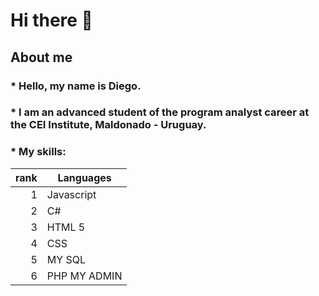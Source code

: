# Hi there 👋

## About me
###  * Hello, my name is Diego. 
###  * I am an advanced student of the program analyst career at the CEI Institute, Maldonado - Uruguay.
###  * My skills:

| rank   | Languages    |
|-------:|--------------|
|       1| Javascript   |
|       2| C#           |
|       3| HTML 5       |
|       4| CSS          |
|       5| MY SQL       |
|       6| PHP MY ADMIN |
<!--
**DiegoFernandezS/DiegoFernandezS** is a ✨ _special_ ✨ repository because its `README.md` (this file) appears on your GitHub profile.

Here are some ideas to get you started:

- 🔭 I’m currently working on ...
- 🌱 I’m currently learning ...
- 👯 I’m looking to collaborate on ...
- 🤔 I’m looking for help with ...
- 💬 Ask me about ...
- 📫 How to reach me: ...
- 😄 Pronouns: ...
- ⚡ Fun fact: ...
-->
